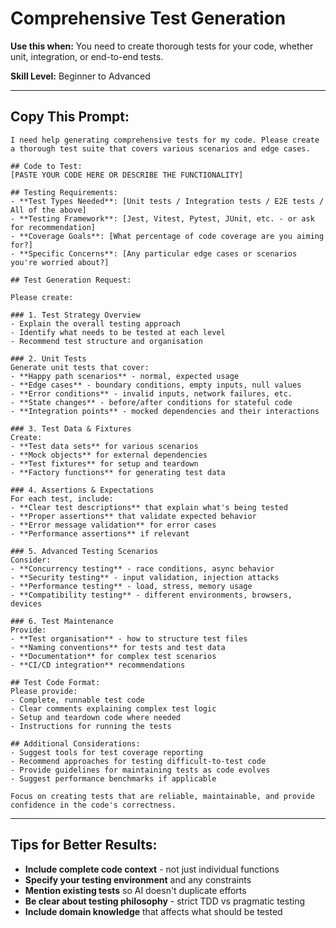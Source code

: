 # Comprehensive Test Generation

**Use this when:** You need to create thorough tests for your code, whether unit, integration, or end-to-end tests.

**Skill Level:** Beginner to Advanced

---

## Copy This Prompt:

```
I need help generating comprehensive tests for my code. Please create a thorough test suite that covers various scenarios and edge cases.

## Code to Test:
[PASTE YOUR CODE HERE OR DESCRIBE THE FUNCTIONALITY]

## Testing Requirements:
- **Test Types Needed**: [Unit tests / Integration tests / E2E tests / All of the above]
- **Testing Framework**: [Jest, Vitest, Pytest, JUnit, etc. - or ask for recommendation]
- **Coverage Goals**: [What percentage of code coverage are you aiming for?]
- **Specific Concerns**: [Any particular edge cases or scenarios you're worried about?]

## Test Generation Request:

Please create:

### 1. Test Strategy Overview
- Explain the overall testing approach
- Identify what needs to be tested at each level
- Recommend test structure and organisation

### 2. Unit Tests
Generate unit tests that cover:
- **Happy path scenarios** - normal, expected usage
- **Edge cases** - boundary conditions, empty inputs, null values
- **Error conditions** - invalid inputs, network failures, etc.
- **State changes** - before/after conditions for stateful code
- **Integration points** - mocked dependencies and their interactions

### 3. Test Data & Fixtures
Create:
- **Test data sets** for various scenarios
- **Mock objects** for external dependencies
- **Test fixtures** for setup and teardown
- **Factory functions** for generating test data

### 4. Assertions & Expectations
For each test, include:
- **Clear test descriptions** that explain what's being tested
- **Proper assertions** that validate expected behavior
- **Error message validation** for error cases
- **Performance assertions** if relevant

### 5. Advanced Testing Scenarios
Consider:
- **Concurrency testing** - race conditions, async behavior
- **Security testing** - input validation, injection attacks
- **Performance testing** - load, stress, memory usage
- **Compatibility testing** - different environments, browsers, devices

### 6. Test Maintenance
Provide:
- **Test organisation** - how to structure test files
- **Naming conventions** for tests and test data
- **Documentation** for complex test scenarios
- **CI/CD integration** recommendations

## Test Code Format:
Please provide:
- Complete, runnable test code
- Clear comments explaining complex test logic
- Setup and teardown code where needed
- Instructions for running the tests

## Additional Considerations:
- Suggest tools for test coverage reporting
- Recommend approaches for testing difficult-to-test code
- Provide guidelines for maintaining tests as code evolves
- Suggest performance benchmarks if applicable

Focus on creating tests that are reliable, maintainable, and provide confidence in the code's correctness.
```

---

## Tips for Better Results:

- **Include complete code context** - not just individual functions
- **Specify your testing environment** and any constraints
- **Mention existing tests** so AI doesn't duplicate efforts
- **Be clear about testing philosophy** - strict TDD vs pragmatic testing
- **Include domain knowledge** that affects what should be tested
